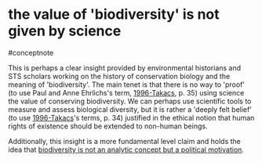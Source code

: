 # the value of 'biodiversity' is not given by science
#conceptnote

This is perhaps a clear insight provided by environmental historians and STS scholars working on the history of conservation biology and the meaning of 'biodiversity'. The main tenet is that there is no way to 'proof' (to use Paul and Anne Ehrlichs's term, [1996-Takacs](1996-Takacs.md), p. 35) using science the value of conserving biodiversity. We can perhaps use scientific tools to measure and assess biological diversity, but it is rather a 'deeply felt belief' (to use [1996-Takacs](1996-Takacs.md)'s terms, p. 34) justified in the ethical notion that human rights of existence should be extended to non-human beings. 

Additionally, this insight is a more fundamental level claim and holds the idea that [biodiversity is not an analytic concept but a political motivation](biodiversity%20is%20not%20an%20analytic%20concept%20but%20a%20political%20motivation.md).


